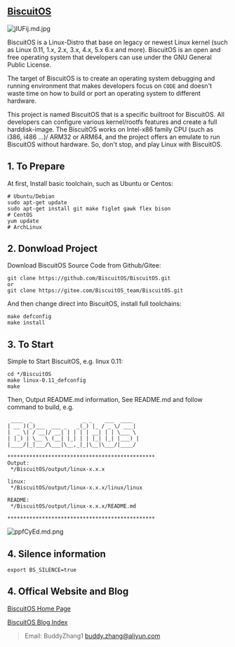 [BiscuitOS](https://biscuitos.github.io/)                                   
----------------------------------------------

![jIUFij.md.jpg](https://s1.ax1x.com/2022/07/17/jIUFij.md.jpg)

BiscuitOS is a Linux-Distro that base on legacy or newest Linux kernel (such as Linux 0.11, 1.x, 2.x, 3.x, 4.x, 5.x 6.x and more).  BiscuitOS is an open and free operating system that  developers can use under the GNU General Public License.

The target of BiscuitOS is to create an operating system debugging and running environment that makes developers focus on `CODE` and doesn't waste time on how to build or port an operating system to different hardware. 

This project is named BiscuitOS that is a specific builtroot for BiscuitOS. All developers can configure various kernel/rootfs features and create a full harddisk-image. The BiscuitOS works on Intel-x86 family CPU (such as i386, i486 ...)/ ARM32 or ARM64, and the project offers an emulate to run BiscuitOS without hardware. So, don't stop, and play Linux with BiscuitOS. 

## 1. To Prepare

At first, Install basic toolchain, such as Ubuntu or Centos:

```
# Ubuntu/Debian
sudo apt-get update
sudo apt-get install git make figlet gawk flex bison
# CentOS
yum update
# ArchLinux

```

## 2. Donwload Project

Download BiscuitOS Source Code from Github/Gitee:

```
git clone https://github.com/BiscuitOS/BiscuitOS.git
or
git clone https://gitee.com/BiscuitOS_team/BiscuitOS.git
```

And then change direct into BiscuitOS, install full toolchains:

```
make defconfig
make install
```

## 3. To Start

Simple to Start BiscuitOS, e.g. linux 0.11:

```
cd */BiscuitOS
make linux-0.11_defconfig
make
```

Then, Output README.md information, See README.md and follow command to build, e.g.

```
 ____  _                _ _    ___  ____  
| __ )(_)___  ___ _   _(_) |_ / _ \/ ___| 
|  _ \| / __|/ __| | | | | __| | | \___ \ 
| |_) | \__ \ (__| |_| | | |_| |_| |___) |
|____/|_|___/\___|\__,_|_|\__|\___/|____/ 
                                          
***********************************************
Output:
 */BiscuitOS/output/linux-x.x.x 

linux:
 */BiscuitOS/output/linux-x.x.x/linux/linux 

README:
 */BiscuitOS/output/linux-x.x.x/README.md 

***********************************************
```

![ppfCyEd.md.png](https://s1.ax1x.com/2023/04/02/ppfCyEd.md.png)

## 4. Silence information

```
export BS_SILENCE=true
```

## 4. Offical Website and Blog

[BiscuitOS Home Page](http://www.biscuitos.cn/)

[BiscuitOS Blog Index](http://www.biscuitos.cn/blog/BiscuitOS_Catalogue/)

> Email: BuddyZhang1 <buddy.zhang@aliyun.com>
